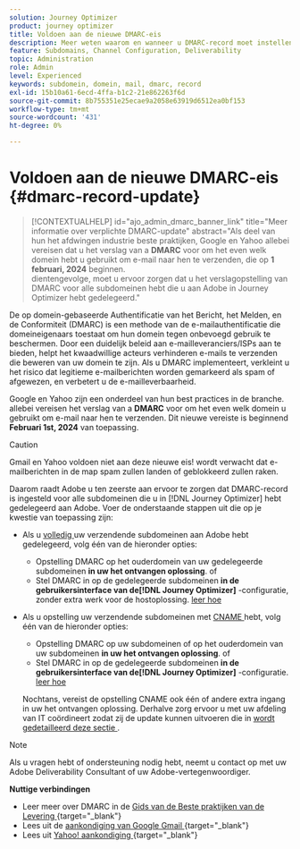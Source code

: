 ```yaml
---
solution: Journey Optimizer
product: journey optimizer
title: Voldoen aan de nieuwe DMARC-eis
description: Meer weten waarom en wanneer u DMARC-record moet instellen in Journey Optimizer
feature: Subdomains, Channel Configuration, Deliverability
topic: Administration
role: Admin
level: Experienced
keywords: subdomein, domein, mail, dmarc, record
exl-id: 15b10a61-6ecd-4ffa-b1c2-21e862263f6d
source-git-commit: 8b755351e25ecae9a2058e63919d6512ea0bf153
workflow-type: tm+mt
source-wordcount: '431'
ht-degree: 0%

---
```


# Voldoen aan de nieuwe DMARC-eis {#dmarc-record-update}

>[!CONTEXTUALHELP]
>id="ajo_admin_dmarc_banner_link"
>title="Meer informatie over verplichte DMARC-update"
>abstract="Als deel van hun het afdwingen industrie beste praktijken, Google en Yahoo allebei vereisen dat u het verslag van a **DMARC** voor om het even welk domein hebt u gebruikt om e-mail naar hen te verzenden, die op **1 februari, 2024** beginnen.<br> dientengevolge, moet u ervoor zorgen dat u het verslagopstelling van DMARC voor alle subdomeinen hebt die u aan Adobe in Journey Optimizer hebt gedelegeerd."

De op domein-gebaseerde Authentificatie van het Bericht, het Melden, en de Conformiteit (DMARC) is een methode van de e-mailauthentificatie die domeineigenaars toestaat om hun domein tegen onbevoegd gebruik te beschermen. Door een duidelijk beleid aan e-mailleveranciers/ISPs aan te bieden, helpt het kwaadwillige acteurs verhinderen e-mails te verzenden die beweren van uw domein te zijn. Als u DMARC implementeert, verkleint u het risico dat legitieme e-mailberichten worden gemarkeerd als spam of afgewezen, en verbetert u de e-mailleverbaarheid.

Google en Yahoo zijn een onderdeel van hun best practices in de branche. allebei vereisen het verslag van a **DMARC** voor om het even welk domein u gebruikt om e-mail naar hen te verzenden. Dit nieuwe vereiste is beginnend **Februari 1st, 2024** van toepassing.

>[!CAUTION]
>
>Gmail en Yahoo voldoen niet aan deze nieuwe eis! wordt verwacht dat e-mailberichten in de map spam zullen landen of geblokkeerd zullen raken.

Daarom raadt Adobe u ten zeerste aan ervoor te zorgen dat DMARC-record is ingesteld voor alle subdomeinen die u in [!DNL Journey Optimizer] hebt gedelegeerd aan Adobe. Voer de onderstaande stappen uit die op je kwestie van toepassing zijn:

* Als u [ volledig ](delegate-subdomain.md#full-subdomain-delegation) uw verzendende subdomeinen aan Adobe hebt gedelegeerd, volg één van de hieronder opties:

   * Opstelling DMARC op het ouderdomein van uw gedelegeerde subdomeinen **in uw het ontvangen oplossing**.
of
   * Stel DMARC in op de gedelegeerde subdomeinen **in de gebruikersinterface van de[!DNL Journey Optimizer]** -configuratie, zonder extra werk voor de hostoplossing. [ leer hoe ](dmarc-record.md#implement-dmarc)

* Als u opstelling uw verzendende subdomeinen met [ CNAME ](delegate-subdomain.md#cname-subdomain-setup) hebt, volg één van de hieronder opties:

   * Opstelling DMARC op uw subdomeinen of op het ouderdomein van uw subdomeinen **in uw het ontvangen oplossing**.
of
   * Stel DMARC in op de gedelegeerde subdomeinen **in de gebruikersinterface van de[!DNL Journey Optimizer]** -configuratie. [ leer hoe ](dmarc-record.md#implement-dmarc)

  Nochtans, vereist de opstelling CNAME ook één of andere extra ingang in uw het ontvangen oplossing. Derhalve zorg ervoor u met uw afdeling van IT coördineert zodat zij de update kunnen uitvoeren die in [ wordt gedetailleerd deze sectie ](dmarc-record.md#implement-dmarc).

<!--The most recent timelines shared by Google and Yahoo! are as follows:

* Google:

    * **February 2024** – Temporary bounces designed to provide warning of non-compliance will begin. Emails will still be delivered as normal after a short delay if you are not yet in compliance. If you are fully in compliance there will be no temporary bounces and you will not be affected.

    * **April 2024** – Blocks will begin for senders who are not in compliance with DMARC requirement. Only a portion of non-compliant email will be blocked at first, with the percentage blocked increasing over time.

    * **June 1st, 2024** – Any sender not in full compliance will experience blocking.

* Yahoo! has not provided exact dates, but has said "the rollout of enforcement will begin in February 2024. Enforcement will be gradually rolled out".
-->

>[!NOTE]
>
>Als u vragen hebt of ondersteuning nodig hebt, neemt u contact op met uw Adobe Deliverability Consultant of uw Adobe-vertegenwoordiger.

**Nuttige verbindingen**

* Leer meer over DMARC in de [ Gids van de Beste praktijken van de Levering ](https://experienceleague.adobe.com/docs/deliverability-learn/deliverability-best-practice-guide/additional-resources/technotes/implement-dmarc.html?lang=nl-NL#about){target="_blank"}
* Lees uit de [ aankondiging van Google Gmail ](https://blog.google/products/gmail/gmail-security-authentication-spam-protection/){target="_blank"}
* Lees uit [ Yahoo! aankondiging ](https://blog.postmaster.yahooinc.com/post/730172167494483968/more-secure-less-spam){target="_blank"}

<!--Find more guidance about these changes in the [Deliverability Best Practice Guide]-->

